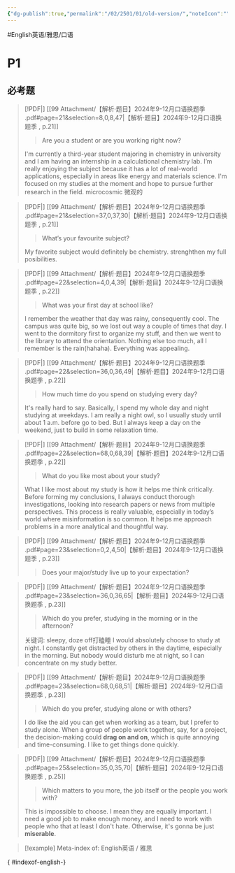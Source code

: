 ```yaml
---
{"dg-publish":true,"permalink":"/02/2501/01/old-version/","noteIcon":"","created":"2025-02-06T10:38","updated":"2025-07-01T13:38"}
---
```


#English英语/雅思/口语
# P1
## 必考题
> [!PDF|] [[99 Attachment/【解析·题目】2024年9-12月口语换题季 .pdf#page=21&selection=8,0,8,47\|【解析·题目】2024年9-12月口语换题季 , p.21]]
> > Are you a student or are you working right now?
> 
> I'm currently a third-year student majoring in chemistry in university and I am having an internship in a calculational chemistry lab.  I’m really enjoying the subject because it has a lot of real-world applications, especially in areas like energy and materials science. I'm focused on my studies at the moment and hope to pursue further research in the field.
microcosmic 微观的

> [!PDF|] [[99 Attachment/【解析·题目】2024年9-12月口语换题季 .pdf#page=21&selection=37,0,37,30\|【解析·题目】2024年9-12月口语换题季 , p.21]]
> > What’s your favourite subject?
> 
> My favorite subject would definitely be chemistry. strenghthen my full posibilities. 

> [!PDF|] [[99 Attachment/【解析·题目】2024年9-12月口语换题季 .pdf#page=22&selection=4,0,4,39\|【解析·题目】2024年9-12月口语换题季 , p.22]]
> > What was your first day at school like?
> 
> I remember the weather that day was rainy, consequently cool. The campus was quite big, so we lost out way a couple of times that day. I went to the dormitory first to organize my stuff, and then we went to the library to attend the orientation. Nothing else too much, all I remember is the rain(hahaha). Everything was appealing.

> [!PDF|] [[99 Attachment/【解析·题目】2024年9-12月口语换题季 .pdf#page=22&selection=36,0,36,49\|【解析·题目】2024年9-12月口语换题季 , p.22]]
> > How much time do you spend on studying every day?
> 
> It's really hard to say. Basically, I spend my whole day and night studying at weekdays. I am really a night owl, so I usually study until about 1 a.m. before go to bed. But I always keep a day on the weekend, just to build in some relaxation time.

> [!PDF|] [[99 Attachment/【解析·题目】2024年9-12月口语换题季 .pdf#page=22&selection=68,0,68,39\|【解析·题目】2024年9-12月口语换题季 , p.22]]
> > What do you like most about your study?
> 
> What I like most about my study is how it helps me think critically. Before forming my conclusions, I always conduct thorough investigations, looking into research papers or news from multiple perspectives. This process is really valuable, especially in today’s world where misinformation is so common. It helps me approach problems in a more analytical and thoughtful way.

> [!PDF|] [[99 Attachment/【解析·题目】2024年9-12月口语换题季 .pdf#page=23&selection=0,2,4,50\|【解析·题目】2024年9-12月口语换题季 , p.23]]
> > Does your major/study live up to your expectation?
> 
> 

> [!PDF|] [[99 Attachment/【解析·题目】2024年9-12月口语换题季 .pdf#page=23&selection=36,0,36,65\|【解析·题目】2024年9-12月口语换题季 , p.23]]
> > Which do you prefer, studying in the morning or in the afternoon?
> 
> 关键词: sleepy, doze off打瞌睡
> I would absolutely choose to study at night. I constantly get distracted by others in the daytime, especially in the morning. But nobody would disturb me at night, so I can concentrate on my study better.


> [!PDF|] [[99 Attachment/【解析·题目】2024年9-12月口语换题季 .pdf#page=23&selection=68,0,68,51\|【解析·题目】2024年9-12月口语换题季 , p.23]]
> > Which do you prefer, studying alone or with others?
> 
> I do like the aid you can get when working as a team, but I prefer to study alone. When a group of people work together, say, for a project, the decision-making could **drag on and on**, which is quite annoying and time-consuming. I like to get things done quickly.

> [!PDF|] [[99 Attachment/【解析·题目】2024年9-12月口语换题季 .pdf#page=25&selection=35,0,35,70\|【解析·题目】2024年9-12月口语换题季 , p.25]]
> > Which matters to you more, the job itself or the people you work with?
> 
> This is impossible to choose. I mean they are equally important. I need a good job to make enough money, and I need to work with people who that at least I don't hate. Otherwise, it's gonna be just **miserable**.





> [!example] Meta-index of: English英语 / 雅思
> 
>
{ #indexof-english-}
